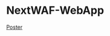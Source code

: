 # NextWAF-WebApp
[Poster](https://github.com/oguzhan-developer/NextWAF-WebApp/blob/960e7a77903b54d46a511b57a03c234b0cc7a6d7/NextWAF%20Poster.png)
